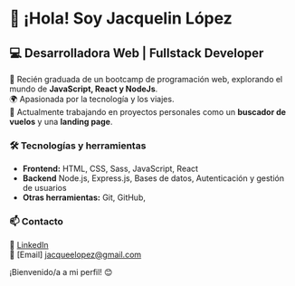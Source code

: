 # 👋 ¡Hola! Soy Jacquelin López  

## 💻 Desarrolladora Web | Fullstack Developer
🚀 Recién graduada de un bootcamp de programación web, explorando el mundo de **JavaScript, React y NodeJs**.  
🌍 Apasionada por la tecnología y  los viajes.  
📌 Actualmente trabajando en proyectos personales como un **buscador de vuelos** y una **landing page**.  

### 🛠️ Tecnologías y herramientas  
- **Frontend:** HTML, CSS, Sass, JavaScript, React
- **Backend**  Node.js, Express.js, Bases de datos, Autenticación y gestión de usuarios  
- **Otras herramientas:** Git, GitHub, 

### 📫 Contacto  
💼 [LinkedIn](https://www.linkedin.com/in/jacquelinlopez/)  
📧 [Email] jacqueelopez@gmail.com  
  

¡Bienvenido/a a mi perfil! 😊  

<!--
**jacquelinlopez/jacquelinlopez** is a ✨ _special_ ✨ repository because its `README.md` (this file) appears on your GitHub profile.

Here are some ideas to get you started:

- 🔭 I’m currently working on ...
- 🌱 I’m currently learning ...
- 👯 I’m looking to collaborate on ...
- 🤔 I’m looking for help with ...
- 💬 Ask me about ...
- 📫 How to reach me: ...
- 😄 Pronouns: ...
- ⚡ Fun fact: ...
-->
